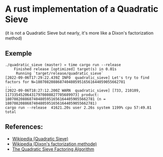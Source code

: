 # A rust implementation of a Quadratic Sieve 
(it is not a Quadratic Sieve but nearly, it's more like a Dixon's factorization method)


## Exemple 

```
./quadratic_sieve (master) » time cargo run --release
    Finished release [optimized] target(s) in 0.01s
     Running `target/release/quadratic_sieve`
[2022-09-06T17:29:22.439Z INFO  quadratic_sieve] Let's try to find factors for N=18070820886874048059516561644059055662781
...
[2022-09-06T18:27:12.200Z WARN  quadratic_sieve] [733, 210109, 117335452064317970808827705689973] product: 18070820886874048059516561644059055662781 (n = 18070820886874048059516561644059055662781)
cargo run --release  41621.20s user 2.26s system 1199% cpu 57:49.81 total
```

## References: 
- [Wikipedia (Quadratic Sieve)](https://en.wikipedia.org/wiki/Quadratic_sieve)
- [Wikipedia (Dixon's factorization methode)](https://en.wikipedia.org/wiki/Dixon%27s_factorization_method)
- [The Quadratic Sieve Factoring Algorithm](https://www.cs.virginia.edu/crab/QFS_Simple.pdf)
